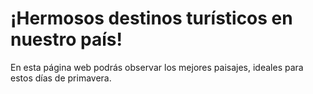 # ¡Hermosos destinos turísticos en nuestro país! 

En esta página web podrás observar los mejores paisajes, ideales para estos días de primavera. 
